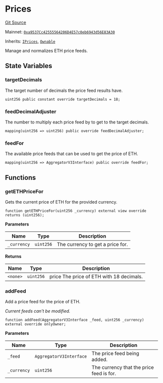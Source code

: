 # Prices

[Git Source](https://github.com/jbx-protocol/juice-contracts-v1/blob/71fd42afb0ef0d51606019d9a17dcb746505efd5/contracts/Prices.sol)

Mainnet: [`0xa9537Cc42555564206D4E57c0eb6943d56E83A30`](https://etherscan.io/address/0xa9537Cc42555564206D4E57c0eb6943d56E83A30)

Inherits: [`IPrices`](/docs/dev/v1/api/interfaces/iprices.md), [`Ownable`](https://docs.openzeppelin.com/contracts/4.x/api/access#Ownable)

Manage and normalizes ETH price feeds.

## State Variables

### targetDecimals

The target number of decimals the price feed results have.

```solidity
uint256 public constant override targetDecimals = 18;
```

### feedDecimalAdjuster

The number to multiply each price feed by to get to the target decimals.

```solidity
mapping(uint256 => uint256) public override feedDecimalAdjuster;
```

### feedFor

The available price feeds that can be used to get the price of ETH.

```solidity
mapping(uint256 => AggregatorV3Interface) public override feedFor;
```

## Functions

### getETHPriceFor

Gets the current price of ETH for the provided currency.

```solidity
function getETHPriceFor(uint256 _currency) external view override returns (uint256);
```

**Parameters**

|Name|Type|Description|
|----|----|-----------|
|`_currency`|`uint256`|The currency to get a price for.|

**Returns**

|Name|Type|Description|
|----|----|-----------|
|`<none>`|`uint256`|price The price of ETH with 18 decimals.|

### addFeed

Add a price feed for the price of ETH.

*Current feeds can't be modified.*

```solidity
function addFeed(AggregatorV3Interface _feed, uint256 _currency) external override onlyOwner;
```

**Parameters**

|Name|Type|Description|
|----|----|-----------|
|`_feed`|`AggregatorV3Interface`|The price feed being added.|
|`_currency`|`uint256`|The currency that the price feed is for.|

